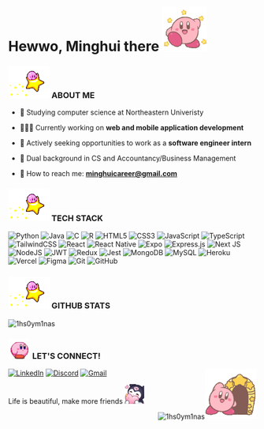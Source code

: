 <h1> Hewwo, Minghui there <img src='hi.gif' width=90 height=90 /></h1>

### <img src= 'star.gif' /> ABOUT ME
- 📖 Studying computer science at Northeastern Univeristy

- 👩🏻‍💻 Currently working on **web and mobile application development**

- 🤝 Actively seeking opportunities to work as a **software engineer intern**

- 🎨 Dual background in CS and Accountancy/Business Management

- 📧 How to reach me: **minghuicareer@gmail.com**

### <img src= 'star.gif' /> TECH STACK
![Python](https://img.shields.io/badge/python-3670A0?style=for-the-badge&logo=python&logoColor=ffdd54)
![Java](https://img.shields.io/badge/java-%23ED8B00.svg?style=for-the-badge&logo=openjdk&logoColor=white)
![C](https://img.shields.io/badge/c-%2300599C.svg?style=for-the-badge&logo=c&logoColor=white)
![R](https://img.shields.io/badge/r-%23276DC3.svg?style=for-the-badge&logo=r&logoColor=white)
![HTML5](https://img.shields.io/badge/html5-%23E34F26.svg?style=for-the-badge&logo=html5&logoColor=white)
![CSS3](https://img.shields.io/badge/css3-%231572B6.svg?style=for-the-badge&logo=css3&logoColor=white)
![JavaScript](https://img.shields.io/badge/javascript-%23323330.svg?style=for-the-badge&logo=javascript&logoColor=%23F7DF1E)
![TypeScript](https://img.shields.io/badge/typescript-%23007ACC.svg?style=for-the-badge&logo=typescript&logoColor=white)
![TailwindCSS](https://img.shields.io/badge/tailwindcss-%2338B2AC.svg?style=for-the-badge&logo=tailwind-css&logoColor=white)
![React](https://img.shields.io/badge/react-%2320232a.svg?style=for-the-badge&logo=react&logoColor=%2361DAFB)
![React Native](https://img.shields.io/badge/react_native-%2320232a.svg?style=for-the-badge&logo=react&logoColor=%2361DAFB)
![Expo](https://img.shields.io/badge/expo-1C1E24?style=for-the-badge&logo=expo&logoColor=#D04A37)
![Express.js](https://img.shields.io/badge/express.js-%23404d59.svg?style=for-the-badge&logo=express&logoColor=%2361DAFB)
![Next JS](https://img.shields.io/badge/Next-black?style=for-the-badge&logo=next.js&logoColor=white)
![NodeJS](https://img.shields.io/badge/node.js-6DA55F?style=for-the-badge&logo=node.js&logoColor=white)
![JWT](https://img.shields.io/badge/JWT-black?style=for-the-badge&logo=JSON%20web%20tokens)
![Redux](https://img.shields.io/badge/redux-%23593d88.svg?style=for-the-badge&logo=redux&logoColor=white)
![Jest](https://img.shields.io/badge/-jest-%23C21325?style=for-the-badge&logo=jest&logoColor=white)
![MongoDB](https://img.shields.io/badge/MongoDB-%234ea94b.svg?style=for-the-badge&logo=mongodb&logoColor=white)
![MySQL](https://img.shields.io/badge/mysql-4479A1.svg?style=for-the-badge&logo=mysql&logoColor=white)
![Heroku](https://img.shields.io/badge/heroku-%23430098.svg?style=for-the-badge&logo=heroku&logoColor=white)
![Vercel](https://img.shields.io/badge/vercel-%23000000.svg?style=for-the-badge&logo=vercel&logoColor=white)
![Figma](https://img.shields.io/badge/figma-%23F24E1E.svg?style=for-the-badge&logo=figma&logoColor=white)
![Git](https://img.shields.io/badge/git-%23F05033.svg?style=for-the-badge&logo=git&logoColor=white)
![GitHub](https://img.shields.io/badge/github-%23121011.svg?style=for-the-badge&logo=github&logoColor=white)

### <img src= 'star.gif' /> GITHUB STATS

<!-- <p><img align="left" src="https://github-readme-stats.vercel.app/api/top-langs?username=1hs0ym1nas&show_icons=true&locale=en&layout=compact" alt="1hs0ym1nas" /></p> -->
<p><img align="center" src="https://github-readme-streak-stats.herokuapp.com/?user=1hs0ym1nas&" alt="1hs0ym1nas" /></p>
<!-- [![GitHub Streak](https://github-readme-streak-stats.herokuapp.com?user=1hs0ym1nas&theme=transparent&hide_border=true)](https://git.io/streak-stats) -->
<!-- <a href="https://git.io/streak-stats"><img src="https://github-readme-streak-stats.herokuapp.com?user=1hs0ym1nas&theme=transparent&hide_border=true"/></a> -->


###  <img src= 'walk.gif' width=45 height=40 />  LET'S CONNECT!

[![LinkedIn](https://img.shields.io/badge/-my_linkedin-%230077B5.svg?style=for-the-badge&logo=linkedin&logoColor=white)](https://www.linkedin.com/in/minghui-xu-monica/)
[![Discord](https://img.shields.io/badge/-my_Discord-%235865F2.svg?style=for-the-badge&logo=discord&logoColor=white)](discordapp.com/users/1hs0ym1nas)
[![Gmail](https://img.shields.io/badge/-Contact_via_Gmail-D14836?style=for-the-badge&logo=gmail&logoColor=white&color=df6da9)](mailto:minghuicareer@gmail.com)
<img align='right' src= 'bye.gif' width=105 height=100 />
<p> Life is beautiful, make more friends <img src= 'heartkuromi.png' width=40 height=40 /> </p>

<p align="right"> <img src="https://komarev.com/ghpvc/?username=1hs0ym1nas&label=visitors&color=f988be&style=flat" alt="1hs0ym1nas" />
</p>
